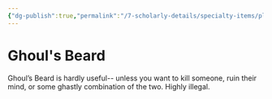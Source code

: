 ```yaml
---
{"dg-publish":true,"permalink":"/7-scholarly-details/specialty-items/plants-and-fungi/ghoul-s-beard/","noteIcon":""}
---
```


# Ghoul's Beard

Ghoul’s Beard is hardly useful-- unless you want to kill someone, ruin their mind, or some ghastly combination of the two. Highly illegal.